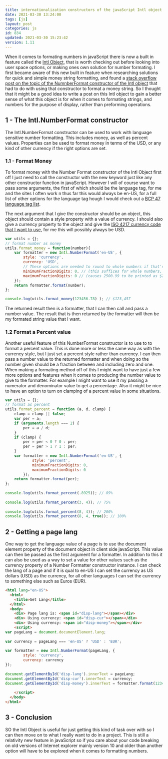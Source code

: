 ```yaml
---
title: internationalization constructors of the javaScript Intl object
date: 2021-03-30 13:24:00
tags: [js]
layout: post
categories: js
id: 834
updated: 2021-03-30 15:23:42
version: 1.11
---
```


When it comes to formating numbers in javaScript there is now a built in feature called the [Intl Object](https://developer.mozilla.org/en-US/docs/Web/JavaScript/Reference/Global_Objects/Intl), that is worth checking out before looking into user space options, or making ones own solution for number formating. I first became aware of this new built in feature when researching solutions for quick and simple money string formatting, and found a [stack overflow post on the topic of the NumnberFormat constructor of the Intl object](https://stackoverflow.com/questions/149055/how-to-format-numbers-as-currency-string) that had to do with using that constructor to format a money string. So I thought that it might be a good idea to write a post on this Intl object to gain a better sense of what this object is for when it comes to formating strings, and numbers for the purpose of display, rather than preforming operations.

<!-- more -->


## 1 - The Intl.NumberFormat constructor

The Intl.NumberFormat constructor can be used to work with language sensitive number formatting. This includes money, as well as percent values. Properties can be used to format money in terms of the USD, or any kind of other currency if the right options are set.

### 1.1 - Format Money

To format money with the Number Format constructor of the Intl Object first off I just need to call the constructor with the new keyword just like any other constructor function in javaScript. However I will of course want to pass some arguments, the first of which should be the language tag, for me and the sites I often work n thus far this would always be en-US, for a full list of other options for the language tag hough I would check out a [BCP 47 language tag list](https://appmakers.dev/bcp-47-language-codes-list/).

The next argument that I give the constructor should be an object, this object should contain a style property with a value of currency. I should also give a currency property to the object and give the [ISO 4217 currency code that I want to use](https://en.wikipedia.org/wiki/ISO_4217), for me this will possibly always be USD.

```js
var utils = {};
// format number as money
utils.format_money = function(number){
    var formatter = new Intl.NumberFormat('en-US', {
        style: 'currency',
        currency: 'USD',
        // These options are needed to round to whole numbers if that's what you want.
        minimumFractionDigits: 0, // (this suffices for whole numbers, but will print 2500.10 as $2,500.1)
        maximumFractionDigits: 0 // (causes 2500.99 to be printed as $2,501)
    });
    return formatter.format(number);
};

console.log(utils.format_money(123456.78) ); // $123,457
```

The returned result then is a formatter, that I can then call and pass a number value. The result that is then returned by the formatter will then be my formated string value that I want.

### 1.2 Format a Percent value

Another useful feature of this NumberFormat constructor is to use to to format a percent value. This is done more or less the same way as with the currency style, but I just set a percent style rather than currency. I can then pass a number value to the returned formatter and when doing so the number given should be a fraction between and including zero and one. 
When making a formating method off of this I might want to have just a few more options and features when it comes to producing the number value to give to the formatter. For example I might want to use it my passing a numerator and denominator value to get a percentage. Also it might be nice to have an option to turn on clamping of a percent value in some situations.

```js
var utils = {};
// format as percent
utils.format_percent = function (a, d, clamp) {
    clamp = clamp || false;
    var per = a;
    if (arguments.length === 2) {
        per = a / d;
    }
    if (clamp) {
        per = per < 0 ? 0 : per;
        per = per > 1 ? 1 : per;
    }
    var formatter = new Intl.NumberFormat('en-US', {
            style: 'percent',
            minimumFractionDigits: 0,
            maximumFractionDigits: 0
        });
    return formatter.format(per);
};
 
console.log(utils.format_percent(.8925)); // 89%
 
console.log(utils.format_percent(3, 4)); // 75%
 
console.log(utils.format_percent(8, 4)); // 200%
console.log(utils.format_percent(8, 4, true)); // 100%
```

## 2 - Getting a page lang

One way to get the language value of a page is to use the document element property of the document object in client side javaScript. This value can then be passed as the first argument for a formatter. In addition to this it can also be used as a way to set a value for other values such as the currency property of a Number Formatter constructor instance. I can check the lang of a page and if it is qual to en-US I can set the currency as US dollars \(USD\) as the currency, for all other languages I can set the currency to something else such as Euros \(EUR\).

```html
<html lang="en-US">
  <html>
    <title>Get Lang</title>
  </html>
  <body>
    <div> Page lang is: <span id="disp-lang"></span></div>
    <div> Using currency: <span id="disp-cur"></span></div>
    <div> Using currency: <span id="disp-money"></span></div>
    <script>
var pageLang = document.documentElement.lang;
 
var currency = pageLang === 'en-US' ? 'USD' : 'EUR';
 
var formatter = new Intl.NumberFormat(pageLang, {
        style: 'currency',
        currency: currency
});
 
document.getElementById('disp-lang').innerText = pageLang;
document.getElementById('disp-cur').innerText = currency;
document.getElementById('disp-money').innerText = formatter.format(1234.56);
 
    </script>
  </body>
</html>
```

## 3 - Conclusion

SO the Intl Object is useful for just getting this kind of task over with so I can then move on to what I really want to do in a project. This is still a relativity new feature in javaScript so if you care about your code breaking on old versions of Internet explorer mainly version 10 and older than another option will have to be explored when it comes to formatting numbers.

